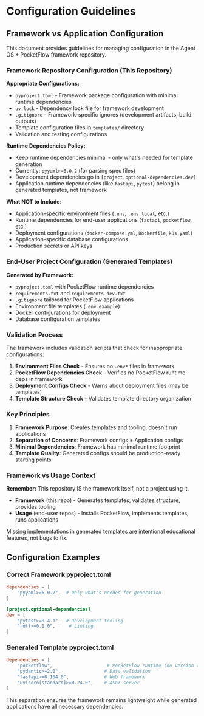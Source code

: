 # Configuration Guidelines

## Framework vs Application Configuration

This document provides guidelines for managing configuration in the Agent OS + PocketFlow framework repository.

### Framework Repository Configuration (This Repository)

**Appropriate Configurations:**
- `pyproject.toml` - Framework package configuration with minimal runtime dependencies
- `uv.lock` - Dependency lock file for framework development
- `.gitignore` - Framework-specific ignores (development artifacts, build outputs)
- Template configuration files in `templates/` directory
- Validation and testing configurations

**Runtime Dependencies Policy:**
- Keep runtime dependencies minimal - only what's needed for template generation
- Currently: `pyyaml>=6.0.2` (for parsing spec files)
- Development dependencies go in `[project.optional-dependencies.dev]`
- Application runtime dependencies (like `fastapi`, `pytest`) belong in generated templates, not framework

**What NOT to Include:**
- Application-specific environment files (`.env`, `.env.local`, etc.)
- Runtime dependencies for end-user applications (`fastapi`, `pocketflow`, etc.)
- Deployment configurations (`docker-compose.yml`, `Dockerfile`, `k8s.yaml`)
- Application-specific database configurations
- Production secrets or API keys

### End-User Project Configuration (Generated Templates)

**Generated by Framework:**
- `pyproject.toml` with PocketFlow runtime dependencies
- `requirements.txt` and `requirements-dev.txt` 
- `.gitignore` tailored for PocketFlow applications
- Environment file templates (`.env.example`)
- Docker configurations for deployment
- Database configuration templates

### Validation Process

The framework includes validation scripts that check for inappropriate configurations:

1. **Environment Files Check** - Ensures no `.env*` files in framework
2. **PocketFlow Dependencies Check** - Verifies no PocketFlow runtime deps in framework
3. **Deployment Configs Check** - Warns about deployment files (may be templates)
4. **Template Structure Check** - Validates template directory organization

### Key Principles

1. **Framework Purpose**: Creates templates and tooling, doesn't run applications
2. **Separation of Concerns**: Framework configs ≠ Application configs  
3. **Minimal Dependencies**: Framework has minimal runtime footprint
4. **Template Quality**: Generated configs should be production-ready starting points

### Framework vs Usage Context

**Remember:** This repository IS the framework itself, not a project using it.

- **Framework** (this repo) - Generates templates, validates structure, provides tooling
- **Usage** (end-user repos) - Installs PocketFlow, implements templates, runs applications

Missing implementations in generated templates are intentional educational features, not bugs to fix.

## Configuration Examples

### Correct Framework pyproject.toml
```toml
dependencies = [
    "pyyaml>=6.0.2",  # Only what's needed for generation
]

[project.optional-dependencies]
dev = [
    "pytest>=8.4.1",  # Development tooling
    "ruff>=0.1.0",     # Linting
]
```

### Generated Template pyproject.toml  
```toml
dependencies = [
    "pocketflow",                    # PocketFlow runtime (no version constraint)
    "pydantic>=2.0",                # Data validation
    "fastapi>=0.104.0",             # Web framework
    "uvicorn[standard]>=0.24.0",    # ASGI server
]
```

This separation ensures the framework remains lightweight while generated applications have all necessary dependencies.